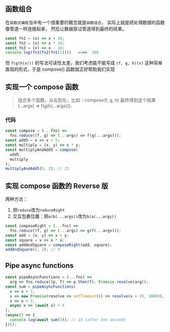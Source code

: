 ## 函数组合

在`函数式编程`当中有一个很重要的概念就是`函数组合`， 实际上就是把处理数据的函数像管道一样连接起来， 然后让数据穿过管道得到最终的结果。

```js
const fn1 = (x) => x + 10;
const fn2 = (x) => x * 10;
const fn3 = (x) => x - 10;
console.log(fn3(fn2(fn1(1))))   ===>  100
```

但 `f(g(h(x)))` 的写法可读性太差，我们考虑能不能写成 `(f, g, h)(x)` 这种简单直观的形式，于是 compose() 函数就正好帮助我们实现

## 实现一个 compose 函数

> 组合多个函数，从右到左，比如：compose(f, g, h) 最终得到这个结果 (...args) => f(g(h(...args))).

### 代码

```js
const compose = (...fns) =>
  fns.reduce((f, g) => (...args) => f(g(...args)));
const add5 = x => x + 5;
const multiply = (x, y) => x * y;
const multiplyAndAdd5 = compose(
  add5,
  multiply
);
multiplyAndAdd5(5, 2); // 15
```

## 实现 compose 函数的 Reverse 版

两种方法：

1. 把`reduce`改为`reduceRight`
2. 交互包裹位置：把`a(b(...args))`改为`b(a(...args))`

```js
const composeRight = (...fns) =>
  fns.reduce((f, g) => (...args) => g(f(...args)));
const add = (x, y) => x + y;
const square = x => x * x;
const addAndSquare = composeRight(add, square);
addAndSquare(1, 2); // 9
```

## Pipe async functions

```js
const pipeAsyncFunctions = (...fns) =>
  arg => fns.reduce((p, f) => p.then(f), Promise.resolve(arg));
const sum = pipeAsyncFunctions(
  x => x + 1,
  x => new Promise(resolve => setTimeout(() => resolve(x + 2), 1000)),
  x => x + 3,
  async x => (await x) + 4
);
(async() => {
  console.log(await sum(5)); // 15 (after one second)
})();
```
